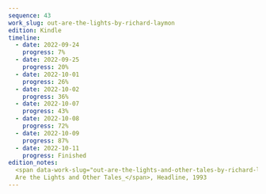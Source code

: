 ```yaml
---
sequence: 43
work_slug: out-are-the-lights-by-richard-laymon
edition: Kindle
timeline:
  - date: 2022-09-24
    progress: 7%
  - date: 2022-09-25
    progress: 20%
  - date: 2022-10-01
    progress: 26%
  - date: 2022-10-02
    progress: 36%
  - date: 2022-10-07
    progress: 43%
  - date: 2022-10-08
    progress: 72%
  - date: 2022-10-09
    progress: 87%
  - date: 2022-10-11
    progress: Finished
edition_notes:
  <span data-work-slug="out-are-the-lights-and-other-tales-by-richard-laymon">_Out
  Are the Lights and Other Tales_</span>, Headline, 1993
---
```

